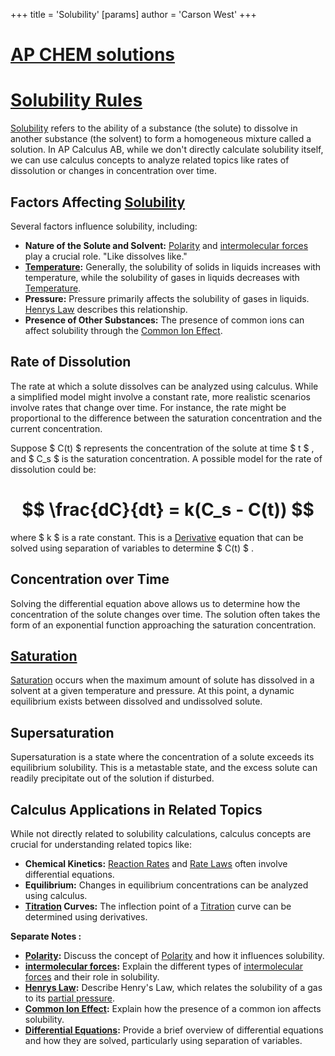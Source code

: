 +++
 title = 'Solubility'
[params]
	author = 'Carson West'
+++
# [AP CHEM solutions](./../ap-chem-solutions/)
# [Solubility Rules](./../solubility-rules/)

[Solubility](./../solubility/) refers to the ability of a substance (the solute) to dissolve in another substance (the solvent) to form a homogeneous mixture called a solution.  In AP Calculus AB, while we don't directly calculate solubility itself, we can use calculus concepts to analyze related topics like rates of dissolution or changes in concentration over time.

## Factors Affecting [Solubility](./../solubility/)

Several factors influence solubility, including:

* **Nature of the Solute and Solvent:**  [Polarity](./../polarity/) and [intermolecular forces](./../intermolecular-forces/) play a crucial role. "Like dissolves like."
* **[Temperature](./../temperature/):**  Generally, the solubility of solids in liquids increases with temperature, while the solubility of gases in liquids decreases with [Temperature](./../temperature/).
* **Pressure:**  Pressure primarily affects the solubility of gases in liquids.  [Henrys Law](./../henrys-law/) describes this relationship.
* **Presence of Other Substances:**  The presence of common ions can affect solubility through the [Common Ion Effect](./../common-ion-effect/).


## Rate of Dissolution

The rate at which a solute dissolves can be analyzed using calculus. While a simplified model might involve a constant rate, more realistic scenarios involve rates that change over time.  For instance, the rate might be proportional to the difference between the saturation concentration and the current concentration.

Suppose  $ C(t) $  represents the concentration of the solute at time  $ t $ , and  $ C_s $  is the saturation concentration. A possible model for the rate of dissolution could be:

#  $$ \frac{dC}{dt} = k(C_s - C(t)) $$  
where  $ k $  is a rate constant.  This is a [Derivative](./../derivative/) equation that can be solved using separation of variables to determine  $ C(t) $ .


## Concentration over Time

Solving the differential equation above allows us to determine how the concentration of the solute changes over time.  The solution often takes the form of an exponential function approaching the saturation concentration.

## [Saturation](./../saturation/)

[Saturation](./../saturation/) occurs when the maximum amount of solute has dissolved in a solvent at a given temperature and pressure. At this point, a dynamic equilibrium exists between dissolved and undissolved solute.


## Supersaturation

Supersaturation is a state where the concentration of a solute exceeds its equilibrium solubility. This is a metastable state, and the excess solute can readily precipitate out of the solution if disturbed.


## Calculus Applications in Related Topics

While not directly related to solubility calculations, calculus concepts are crucial for understanding related topics like:

* **Chemical Kinetics:**  [Reaction Rates](./../reaction-rates/) and [Rate Laws](./../rate-laws/) often involve differential equations.
* **Equilibrium:**  Changes in equilibrium concentrations can be analyzed using calculus.
* **[Titration](./../titration/) Curves:**  The inflection point of a [Titration](./../titration/) curve can be determined using derivatives.


**Separate Notes :**

* **[Polarity](./../polarity/):**  Discuss the concept of [Polarity](./../polarity/) and how it influences solubility.
* **[intermolecular forces](./../intermolecular-forces/):** Explain the different types of [intermolecular forces](./../intermolecular-forces/) and their role in solubility.
* **[Henrys Law](./../henrys-law/):** Describe Henry's Law, which relates the solubility of a gas to its [partial pressure](./../partial-pressure/).
* **[Common Ion Effect](./../common-ion-effect/):** Explain how the presence of a common ion affects solubility.
* **[Differential Equations](./../differential-equations/):**  Provide a brief overview of differential equations and how they are solved, particularly using separation of variables.
